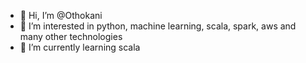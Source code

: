 - 👋 Hi, I’m @Othokani
- 👀 I’m interested in python, machine learning, scala, spark, aws and many other technologies
- 🌱 I’m currently learning scala
